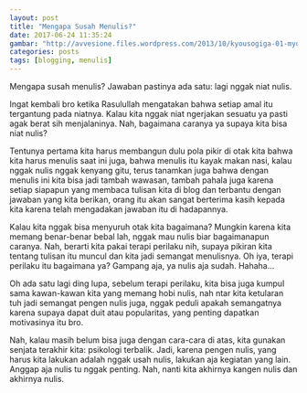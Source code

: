 ```yaml
---
layout: post
title: "Mengapa Susah Menulis?"
date: 2017-06-24 11:35:24
gambar: "http://avvesione.files.wordpress.com/2013/10/kyousogiga-01-myoue-flashback-childhood-yukata-writing-bored.jpg"
categories: posts
tags: [blogging, menulis]
---
```


Mengapa susah menulis? Jawaban pastinya ada satu: lagi nggak niat nulis.

Ingat kembali bro ketika Rasulullah mengatakan bahwa setiap amal itu tergantung pada niatnya. Kalau kita nggak niat ngerjakan sesuatu ya pasti agak berat sih menjalaninya. Nah, bagaimana caranya ya supaya kita bisa niat nulis?

Tentunya pertama kita harus membangun dulu pola pikir di otak kita bahwa kita harus menulis saat ini juga, bahwa menulis itu kayak makan nasi, kalau nggak nulis nggak kenyang gitu, terus tanamkan juga bahwa dengan menulis ini kita bisa jadi tambah wawasan, tambah pahala juga karena setiap siapapun yang membaca tulisan kita di blog dan terbantu dengan jawaban yang kita berikan, orang itu akan sangat berterima kasih kepada kita karena telah mengadakan jawaban itu di hadapannya.

Kalau kita nggak bisa menyuruh otak kita bagaimana? Mungkin karena kita memang benar-benar bebal lah, nggak mau nulis biar bagaimanapun caranya. Nah, berarti kita pakai terapi perilaku nih, supaya pikiran kita tentang tulisan itu muncul dan kita jadi semangat menulisnya. Oh iya, terapi perilaku itu bagaimana ya? Gampang aja, ya nulis aja sudah. Hahaha...

Oh ada satu lagi ding lupa, sebelum terapi perilaku, kita bisa juga kumpul sama kawan-kawan kita yang memang hobi nulis, nah ntar kita ketularan tuh jadi semangat pengen nulis juga, nggak peduli apakah semangatnya karena supaya dapat duit atau popularitas, yang penting dapatkan motivasinya itu bro.

Nah, kalau masih belum bisa juga dengan cara-cara di atas, kita gunakan senjata terakhir kita: psikologi terbalik. Jadi, karena pengen nulis, yang harus kita lakukan adalah nggak usah nulis, lakukan aja kegiatan yang lain. Anggap aja nulis tu nggak penting. Nah, nanti kita akhirnya kangen nulis dan akhirnya nulis.
